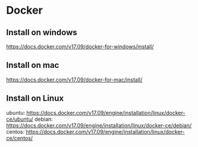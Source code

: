 # Docker 

## Install on windows
https://docs.docker.com/v17.09/docker-for-windows/install/

## Install on mac
https://docs.docker.com/v17.09/docker-for-mac/install/

## Install on Linux
ubuntu: https://docs.docker.com/v17.09/engine/installation/linux/docker-ce/ubuntu/
debian: https://docs.docker.com/v17.09/engine/installation/linux/docker-ce/debian/
centos: https://docs.docker.com/v17.09/engine/installation/linux/docker-ce/centos/

